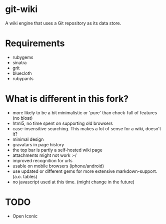 # git-wiki

A wiki engine that uses a Git repository as its data store.

# Requirements

* rubygems
* sinatra
* grit
* bluecloth
* rubypants

# What is different in this fork?

* more likely to be a bit minimalistic or 'pure' than chock-full of features (no bloat)
* html5, no time spent on supporting old browsers
* case-insensitive searching. This makes a lot of sense for a wiki, doesn't it?
* minimal design
* gravatars in page history
* the top bar is partly a self-hosted wiki page
* attachments might not work :-/
* improved recognition for urls
* usable on mobile browsers (iphone/android)
* use updated or different gems for more extensive markdown-support. (a.o. tables)
* no javascript used at this time. (might change in the future)

# TODO

- Open Iconic
